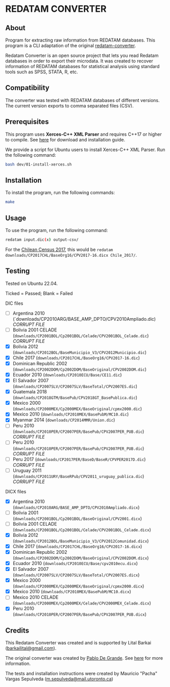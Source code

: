 # REDATAM CONVERTER

## About

Program for extracting raw information from REDATAM databases.
This program is a CLI adaptation of the original [redatam-converter](https://github.com/discontinuos/redatam-converter).

Redatam Converter is an open source project that lets you read Redatam databases in order to export their microdata. It was created to recover information of REDATAM databases for statistical analysis using standard tools such as SPSS, STATA, R, etc.

## Compatibility

The converter was tested with REDATAM databases of different versions.
The current version exports to comma separated files (CSV).

## Prerequisites

This program uses **Xerces-C++ XML Parser** and requires C++17 or higher to compile.
See [here](https://xerces.apache.org/xerces-c/) for download and installation guide.

We provide a script for Ubuntu users to install Xerces-C++ XML Parser. Run the following command:

```bash
bash dev/01-install-xerces.sh
```

## Installation

To install the program, run the following commands:

```bash
make
```

## Usage

To use the program, run the following command:

```bash
redatam input.dic(x) output-csv/
```

For the [Chilean Census 2017](https://redatam.org/cdr/descargas/censos/poblacion/CP2017CHL.zip), this would be `redatam downloads/CP2017CHL/BaseOrg16/CPV2017-16.dicx Chile_2017/`.

## Testing

Tested on Ubuntu 22.04.

Ticked = Passed; Blank = Failed

DIC files

- [ ] Argentina 2010 (`downloads/CP2010ARG/BASE_AMP_DPTO/CPV2010Ampliado.dic) *CORRUPT FILE*
- [ ] Bolivia 2001 CELADE (`downloads/CP2001BOL/Cp2001BOL/Celade/CPV2001BOL_Celade.dic`) *CORRUPT FILE*
- [x] Bolivia 2012 (`downloads/CP2012BOL/BaseMunicipio_V3/CPV2012Municipio.dic`)
- [x] Chile 2017 (`downloads/CP2017CHL/BaseOrg16/CPV2017-16.dic`)
- [x] Dominican Republic 2002 (`downloads/CP2002DOM/Cp2002DOM/BaseOriginal/CPV2002DOM.dic`)
- [x] Ecuador 2010 (`downloads/CP2010ECU/Base/CE11.dic`)
- [x] El Salvador 2007 (`downloads/CP2007SLV/CP2007SLV/BaseTotal/CPV2007ES.dic`)
- [x] Guatemala 2018 (`downloads/CP2018GTM/BasePub/CPV2018GT_BasePublica.dic`)
- [x] Mexico 2000 (`downloads/CP2000MEX/Cp2000MEX/BaseOriginal/cpmx2000.dic`)
- [x] Mexico 2010 (`downloads/CP2010MEX/BasePubM/MC10.dic`)
- [x] Myanmar 2014 (`downloads/CP2014MMR/Union.dic`)
- [ ] Peru 2010 (`downloads/CP2010PER/CP2007PER/BasePub/CPV2007PER_PUB.dic`) *CORRUPT FILE*
- [ ] Peru 2010 (`downloads/CP2010PER/CP2007PER/BasePub/CPV2007PER_PUB.dic`) *CORRUPT FILE*
- [ ] Peru 2017 (`downloads/CP2017PER/BaseD/BaseR/CPVPER2017D.dic`) *CORRUPT FILE*
- [ ] Uruguay 2011 (`downloads/CP2011URY/BaseRPub/CPV2011_uruguay_publica.dic`) *CORRUPT FILE*

DICX files

- [x] Argentina 2010 (`downloads/CP2010ARG/BASE_AMP_DPTO/CPV2010Ampliado.dicx`)
- [ ] Bolivia 2001 (`downloads/CP2001BOL/Cp2001BOL/BaseOriginal/CPV2001.dicx`)
- [ ] Bolivia 2001 CELADE (`downloads/CP2001BOL/Cp2001BOL/Celade/CPV2001BOL_Celade.dicx`)
- [x] Bolivia 2012 (`downloads/CP2012BOL/BaseMunicipio_V3/CPV2012Comunidad.dicx`)
- [x] Chile 2017 (`downloads/CP2017CHL/BaseOrg16/CPV2017-16.dicx`)
- [x] Dominican Republic 2002 (`downloads/CP2002DOM/Cp2002DOM/BaseOriginal/CPV2002DOM.dicx`)
- [x] Ecuador 2010 (`downloads/CP2010ECU/Base/cpv2010ecu.dicx`)
- [x] El Salvador 2007 (`downloads/CP2007SLV/CP2007SLV/BaseTotal/CPV2007ES.dicx`)
- [x] Mexico 2000 (`downloads/CP2000MEX/Cp2000MEX/BaseOriginal/cpmx2000.dicx`)
- [x] Mexico 2010 (`downloads/CP2010MEX/BasePubM/MC10.dicx`)
- [ ] Mexico 2010 CELADE (`downloads/CP2000MEX/Cp2000MEX/Celade/CPV2000MEX_Celade.dicx`)
- [x] Peru 2010 (`downloads/CP2010PER/CP2007PER/BasePub/CPV2007PER_PUB.dicx`)

## Credits

This Redatam Converter was created and is supported by Lital Barkai (barkailital@gmail.com).

The original converter was created by [Pablo De Grande](https://github.com/discontinuos). See [here](https://www.scielo.org.mx/scielo.php?script=sci_arttext&pid=S0186-72102016000300811) for more information.

The tests and installation instructions were created by Mauricio "Pacha" Vargas Sepulveda (m.sepulveda@mail.utoronto.ca)

